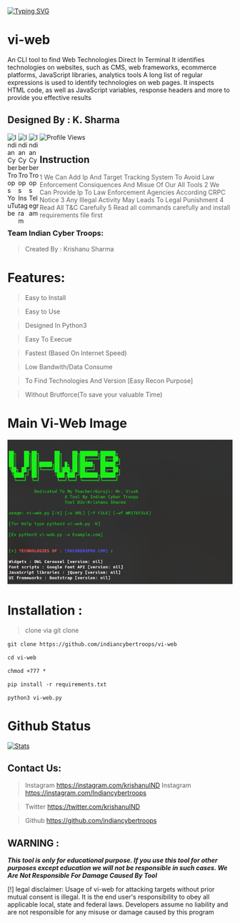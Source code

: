 [![Typing SVG](https://readme-typing-svg.herokuapp.com?font=Ubuntu&color=%2336BCF7&vCenter=true&height=35&lines=root%40Indian-Cyber-Troops~%23+whoami;%E2%9C%93+Indian+Hacker;%E2%9C%93+Web+Pentester;%E2%9C%93+Indian+Cyber+Space+Troops+;%E2%9C%93+Developer+;%E2%9C%93+Open+source+Toolmaker+)](https://git.io/typing-svg)
# vi-web
An CLI tool to find Web Technologies Direct In Terminal 
It identifies technologies on websites, such as CMS, web frameworks, ecommerce platforms, JavaScript libraries, analytics tools 
A long list of regular expressions is used to identify technologies on web pages. It inspects HTML code, as well as JavaScript variables, response headers and more to provide you effective results 

## Designed By : K. Sharma
<p>
 <a href="https://www.youtube.com/c/indiancybertroops">
    <img align="left" alt="Indian Cyber Troops YouTube" width="24px" src="https://cdn.jsdelivr.net/npm/simple-icons@3.2.0/icons/youtube.svg" />
  </a>
    <a href="https://instagram.com/indiancybertroops">
    <img align="left" alt="Indian Cyber Troops Instagram" width="24px" src="https://cdn.jsdelivr.net/npm/simple-icons@3.2.0/icons/instagram.svg" />
  </a>
     <a href="https://t.me/indiancybertroops">
    <img align="left" alt="Indian Cyber Troops Telegram" width="24px" src="https://cdn.jsdelivr.net/npm/simple-icons@3.2.0/icons/telegram.svg" />
  </a>

</p>
   
   ![Profile Views](https://hits.seeyoufarm.com/api/count/incr/badge.svg?url=https://github.com/indiancybertroopsy/&title=Profile%20Views)

## Instruction
>1 We Can Add Ip And Target Tracking System To Avoid Law Enforcement Consiquences And Misue Of Our All Tools 
>2 We Can Provide Ip To Law Enforcement Agencies According CRPC Notice 
>3 Any Illegal Activity May Leads To Legal Punishment 
>4 Read All T&C Carefully
>5 Read all commands carefully and install requirements file first

### Team Indian Cyber Troops:
>Created By : Krishanu Sharma 

# Features:
>Easy to Install

>Easy to Use

>Designed In Python3

>Easy To Execue

>Fastest (Based On Internet Speed)

>Low Bandwith/Data Consume

>To Find Technologies And Version [Easy Recon Purpose]

>Without Brutforce(To save your valuable Time)
# Main Vi-Web Image
![](vi-web.png)
# Installation :
> clone via git clone

```
git clone https://github.com/indiancybertroops/vi-web
```
```
cd vi-web
```
```
chmod +777 *
```
```
pip install -r requirements.txt
```
```
python3 vi-web.py
```


# Github Status
[![Stats](https://github-stats-alpha.vercel.app/api/?username=indiancybertroops&cc=fff&tc=DF7431&ic=DF7431 "Stats")](https://github.com/indiancybertroops "Stats")<br>

## Contact Us: 


>Instagram
https://instagram.com/krishanuIND
>Instagram
https://instagram.com/Indiancybertroops


>Twitter
https://twitter.com/krishanuIND


>Github
https://github.com/indiancybertroops

## WARNING : 
***This tool is only for educational purpose. If you use this tool for other purposes except education we will not be responsible in such cases. We Are Not Responsible For Damage Caused By Tool***

[!] legal disclaimer: Usage of vi-web for attacking targets without prior mutual consent is illegal. It is the end user's responsibility to obey all applicable local, state and federal laws. Developers assume no liability and are not responsible for any misuse or damage caused by this program
